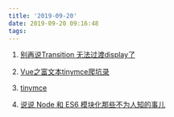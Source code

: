 ```yaml
---
title: '2019-09-20'
date: 2019-09-20 09:16:48
tags:
---
```


1. [别再说Transition 无法过渡display了](https://juejin.im/post/5d82d91c6fb9a06af05ceb6b)

2. [Vue之富文本tinymce爬坑录](https://juejin.im/post/5d8342cd6fb9a06b1027624d)

3. [tinymce](https://www.tiny.cloud/)

4. [说说 Node 和 ES6 模块化那些不为人知的事儿](https://juejin.im/post/5d82130d5188251ceb2cca0c)